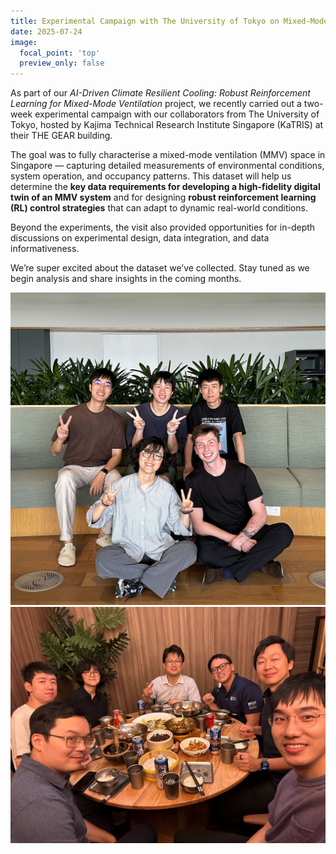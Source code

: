 ```yaml
---
title: Experimental Campaign with The University of Tokyo on Mixed-Mode Ventilation
date: 2025-07-24
image:
  focal_point: 'top'
  preview_only: false
---
```


As part of our *AI-Driven Climate Resilient Cooling: Robust Reinforcement Learning for Mixed-Mode Ventilation* project, we recently carried out a two-week experimental campaign with our collaborators from The University of Tokyo, hosted by Kajima Technical Research Institute Singapore (KaTRIS) at their THE GEAR building.

<!--more-->

The goal was to fully characterise a mixed-mode ventilation (MMV) space in Singapore — capturing detailed measurements of environmental conditions, system operation, and occupancy patterns. This dataset will help us determine the **key data requirements for developing a high-fidelity digital twin of an MMV system** and for designing **robust reinforcement learning (RL) control strategies** that can adapt to dynamic real-world conditions.

Beyond the experiments, the visit also provided opportunities for in-depth discussions on experimental design, data integration, and data informativeness.

We’re super excited about the dataset we’ve collected. Stay tuned as we begin analysis and share insights in the coming months.

![](group_photo.jpg)
![](dinner.jpg)


